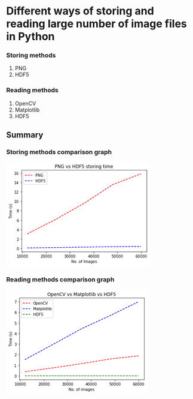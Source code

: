 ﻿# Different ways of storing and reading large number of image files in Python

### Storing methods

1. PNG
2. HDF5

### Reading methods

1. OpenCV
2. Matplotlib
3. HDF5

## Summary

### Storing methods comparison graph
![](storing.png)

### Reading methods comparison graph
![](reading.png)


